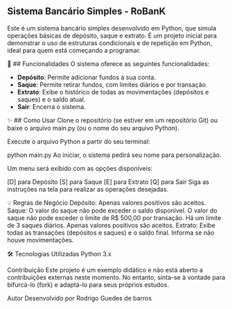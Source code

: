 ## Sistema Bancário Simples - RoBanK
Este é um sistema bancário simples desenvolvido em Python, que simula operações básicas de depósito, saque e extrato. 
É um projeto inicial para demonstrar o uso de estruturas condicionais e de repetição em Python, ideal para quem está começando a programar.

🚀 ## Funcionalidades
O sistema oferece as seguintes funcionalidades:

- **Depósito**: Permite adicionar fundos à sua conta.
- **Saque**: Permite retirar fundos, com limites diários e por transação.
- **Extrato**: Exibe o histórico de todas as movimentações (depósitos e saques) e o saldo atual.
- **Sair**: Encerra o sistema.

✨ ## Como Usar
Clone o repositório (se estiver em um repositório Git) ou baixe o arquivo main.py (ou o nome do seu arquivo Python).

Execute o arquivo Python a partir do seu terminal:

python main.py
Ao iniciar, o sistema pedirá seu nome para personalização.

Um menu será exibido com as opções disponíveis:

[D] para Depósito
[S] para Saque
[E] para Extrato
[Q] para Sair
Siga as instruções na tela para realizar as operações desejadas.

💡 Regras de Negócio
Depósito:
Apenas valores positivos são aceitos.
Saque:
O valor do saque não pode exceder o saldo disponível.
O valor do saque não pode exceder o limite de R$ 500,00 por transação.
Há um limite de 3 saques diários.
Apenas valores positivos são aceitos.
Extrato:
Exibe todas as transações (depósitos e saques) e o saldo final.
Informa se não houve movimentações.

🛠️ Tecnologias Utilizadas
Python 3.x

Contribuição
Este projeto é um exemplo didático e não está aberto a contribuições externas neste momento. No entanto, sinta-se à vontade para bifurcá-lo (fork) e adaptá-lo para seus próprios estudos.

Autor
Desenvolvido por Rodrigo Guedes de barros
